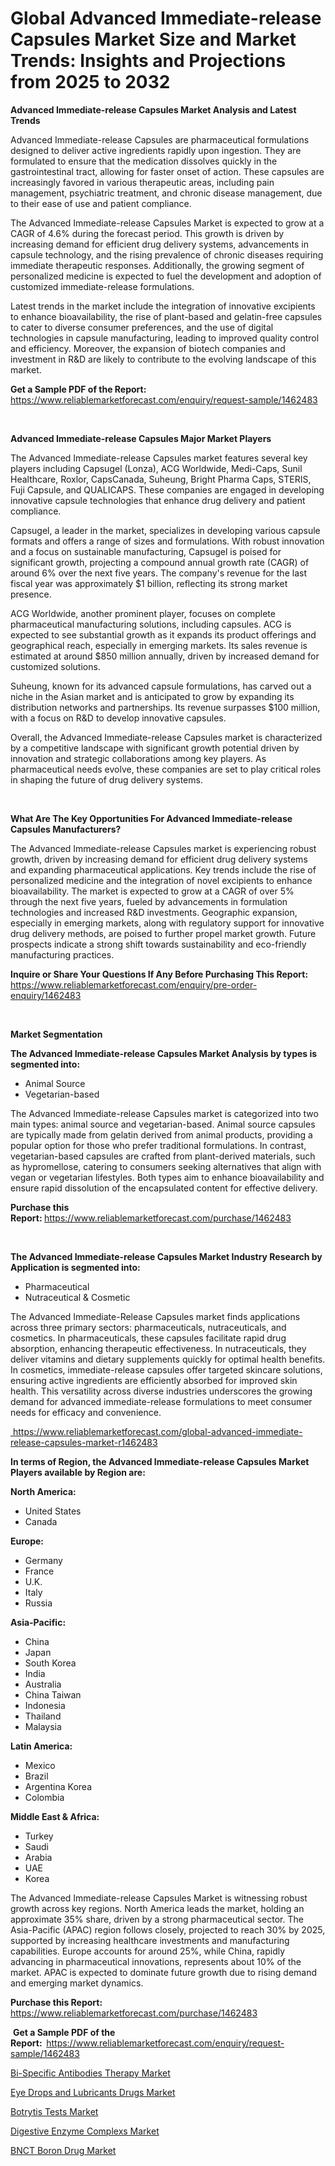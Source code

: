 <p><h1>Global Advanced Immediate-release Capsules Market Size and Market Trends: Insights and Projections from 2025 to 2032</h1></p><p><strong>Advanced Immediate-release Capsules Market Analysis and Latest Trends</strong></p>
<p><p>Advanced Immediate-release Capsules are pharmaceutical formulations designed to deliver active ingredients rapidly upon ingestion. They are formulated to ensure that the medication dissolves quickly in the gastrointestinal tract, allowing for faster onset of action. These capsules are increasingly favored in various therapeutic areas, including pain management, psychiatric treatment, and chronic disease management, due to their ease of use and patient compliance.</p><p>The Advanced Immediate-release Capsules Market is expected to grow at a CAGR of 4.6% during the forecast period. This growth is driven by increasing demand for efficient drug delivery systems, advancements in capsule technology, and the rising prevalence of chronic diseases requiring immediate therapeutic responses. Additionally, the growing segment of personalized medicine is expected to fuel the development and adoption of customized immediate-release formulations.</p><p>Latest trends in the market include the integration of innovative excipients to enhance bioavailability, the rise of plant-based and gelatin-free capsules to cater to diverse consumer preferences, and the use of digital technologies in capsule manufacturing, leading to improved quality control and efficiency. Moreover, the expansion of biotech companies and investment in R&D are likely to contribute to the evolving landscape of this market.</p></p>
<p><strong>Get a Sample PDF of the Report:&nbsp;</strong> <a href="https://www.reliablemarketforecast.com/enquiry/request-sample/1462483?utm_campaign=1842&utm_medium=2&utm_source=Github&utm_content=ia&utm_term=09032025&utm_id=advanced-immediate-release-capsules">https://www.reliablemarketforecast.com/enquiry/request-sample/1462483</a></p>
<p>&nbsp;</p>
<p><strong>Advanced Immediate-release Capsules Major Market Players</strong></p>
<p><p>The Advanced Immediate-release Capsules market features several key players including Capsugel (Lonza), ACG Worldwide, Medi-Caps, Sunil Healthcare, Roxlor, CapsCanada, Suheung, Bright Pharma Caps, STERIS, Fuji Capsule, and QUALICAPS. These companies are engaged in developing innovative capsule technologies that enhance drug delivery and patient compliance.</p><p>Capsugel, a leader in the market, specializes in developing various capsule formats and offers a range of sizes and formulations. With robust innovation and a focus on sustainable manufacturing, Capsugel is poised for significant growth, projecting a compound annual growth rate (CAGR) of around 6% over the next five years. The company's revenue for the last fiscal year was approximately $1 billion, reflecting its strong market presence.</p><p>ACG Worldwide, another prominent player, focuses on complete pharmaceutical manufacturing solutions, including capsules. ACG is expected to see substantial growth as it expands its product offerings and geographical reach, especially in emerging markets. Its sales revenue is estimated at around $850 million annually, driven by increased demand for customized solutions.</p><p>Suheung, known for its advanced capsule formulations, has carved out a niche in the Asian market and is anticipated to grow by expanding its distribution networks and partnerships. Its revenue surpasses $100 million, with a focus on R&D to develop innovative capsules.</p><p>Overall, the Advanced Immediate-release Capsules market is characterized by a competitive landscape with significant growth potential driven by innovation and strategic collaborations among key players. As pharmaceutical needs evolve, these companies are set to play critical roles in shaping the future of drug delivery systems.</p></p>
<p>&nbsp;</p>
<p><strong>What Are The Key Opportunities For Advanced Immediate-release Capsules Manufacturers?</strong></p>
<p><p>The Advanced Immediate-release Capsules market is experiencing robust growth, driven by increasing demand for efficient drug delivery systems and expanding pharmaceutical applications. Key trends include the rise of personalized medicine and the integration of novel excipients to enhance bioavailability. The market is expected to grow at a CAGR of over 5% through the next five years, fueled by advancements in formulation technologies and increased R&D investments. Geographic expansion, especially in emerging markets, along with regulatory support for innovative drug delivery methods, are poised to further propel market growth. Future prospects indicate a strong shift towards sustainability and eco-friendly manufacturing practices.</p></p>
<p><strong>Inquire or Share Your Questions If Any Before Purchasing This Report:</strong> <a href="https://www.reliablemarketforecast.com/enquiry/pre-order-enquiry/1462483?utm_campaign=1842&utm_medium=2&utm_source=Github&utm_content=ia&utm_term=09032025&utm_id=advanced-immediate-release-capsules">https://www.reliablemarketforecast.com/enquiry/pre-order-enquiry/1462483</a></p>
<p>&nbsp;</p>
<p><strong>Market Segmentation</strong></p>
<p><strong>The Advanced Immediate-release Capsules Market Analysis by types is segmented into:</strong></p>
<p><ul><li>Animal Source</li><li>Vegetarian-based</li></ul></p>
<p><p>The Advanced Immediate-release Capsules market is categorized into two main types: animal source and vegetarian-based. Animal source capsules are typically made from gelatin derived from animal products, providing a popular option for those who prefer traditional formulations. In contrast, vegetarian-based capsules are crafted from plant-derived materials, such as hypromellose, catering to consumers seeking alternatives that align with vegan or vegetarian lifestyles. Both types aim to enhance bioavailability and ensure rapid dissolution of the encapsulated content for effective delivery.</p></p>
<p><strong>Purchase this Report:&nbsp;</strong><a href="https://www.reliablemarketforecast.com/purchase/1462483?utm_campaign=1842&utm_medium=2&utm_source=Github&utm_content=ia&utm_term=09032025&utm_id=advanced-immediate-release-capsules">https://www.reliablemarketforecast.com/purchase/1462483</a></p>
<p>&nbsp;</p>
<p><strong>The Advanced Immediate-release Capsules Market Industry Research by Application is segmented into:</strong></p>
<p><ul><li>Pharmaceutical</li><li>Nutraceutical & Cosmetic</li></ul></p>
<p><p>The Advanced Immediate-Release Capsules market finds applications across three primary sectors: pharmaceuticals, nutraceuticals, and cosmetics. In pharmaceuticals, these capsules facilitate rapid drug absorption, enhancing therapeutic effectiveness. In nutraceuticals, they deliver vitamins and dietary supplements quickly for optimal health benefits. In cosmetics, immediate-release capsules offer targeted skincare solutions, ensuring active ingredients are efficiently absorbed for improved skin health. This versatility across diverse industries underscores the growing demand for advanced immediate-release formulations to meet consumer needs for efficacy and convenience.</p></p>
<p><a href="https://www.reliablemarketforecast.com/global-advanced-immediate-release-capsules-market-r1462483?utm_campaign=1842&utm_medium=2&utm_source=Github&utm_content=ia&utm_term=09032025&utm_id=advanced-immediate-release-capsules">&nbsp;https://www.reliablemarketforecast.com/global-advanced-immediate-release-capsules-market-r1462483</a></p>
<p><strong>In terms of Region, the Advanced Immediate-release Capsules Market Players available by Region are:</strong></p>
<p>
    <p> <strong> North America: </strong>
        <ul>
            <li>United States</li>
            <li>Canada</li>
        </ul>
        </p> 
    <p> <strong> Europe: </strong>
        <ul>
            <li>Germany</li>
            <li>France</li>
            <li>U.K.</li>
            <li>Italy</li>
            <li>Russia</li>
        </ul>
        </p> 
    <p> <strong> Asia-Pacific: </strong>
        <ul>
            <li>China</li>
            <li>Japan</li>
            <li>South Korea</li>
            <li>India</li>
            <li>Australia</li>
            <li>China Taiwan</li>
            <li>Indonesia</li>
            <li>Thailand</li>
            <li>Malaysia</li>
        </ul>
        </p> 
    <p> <strong> Latin America: </strong>
        <ul>
            <li>Mexico</li>
            <li>Brazil</li>
            <li>Argentina Korea</li>
            <li>Colombia</li>
        </ul>
        </p> 
    <p> <strong> Middle East & Africa: </strong>
        <ul>
            <li>Turkey</li>
            <li>Saudi</li>
            <li>Arabia</li>
            <li>UAE</li>
            <li>Korea</li>
        </ul>
    </p>
    </p>
<p><p>The Advanced Immediate-release Capsules Market is witnessing robust growth across key regions. North America leads the market, holding an approximate 35% share, driven by a strong pharmaceutical sector. The Asia-Pacific (APAC) region follows closely, projected to reach 30% by 2025, supported by increasing healthcare investments and manufacturing capabilities. Europe accounts for around 25%, while China, rapidly advancing in pharmaceutical innovations, represents about 10% of the market. APAC is expected to dominate future growth due to rising demand and emerging market dynamics.</p></p>
<p><strong>Purchase this Report: </strong><a href="https://www.reliablemarketforecast.com/purchase/1462483?utm_campaign=1842&utm_medium=2&utm_source=Github&utm_content=ia&utm_term=09032025&utm_id=advanced-immediate-release-capsules">https://www.reliablemarketforecast.com/purchase/1462483</a></p>
<p>&nbsp;<strong>Get a Sample PDF of the Report:&nbsp;&nbsp;</strong><a href="https://www.reliablemarketforecast.com/enquiry/request-sample/1462483?utm_campaign=1842&utm_medium=2&utm_source=Github&utm_content=ia&utm_term=09032025&utm_id=advanced-immediate-release-capsules">https://www.reliablemarketforecast.com/enquiry/request-sample/1462483</a></p>
<p><strong></strong></p>
<p><p><a href="https://github.com/voigttyagi/Market-Research-Report-List-1/blob/main/bi-specific-antibodies-therapy-market.md?utm_campaign=1842&utm_medium=2&utm_source=Github&utm_content=ia&utm_term=09032025&utm_id=advanced-immediate-release-capsules">Bi-Specific Antibodies Therapy Market</a></p><p><a href="https://github.com/jenithschijf/Market-Research-Report-List-1/blob/main/eye-drops-and-lubricants-drugs-market.md?utm_campaign=1842&utm_medium=2&utm_source=Github&utm_content=ia&utm_term=09032025&utm_id=advanced-immediate-release-capsules">Eye Drops and Lubricants Drugs Market</a></p><p><a href="https://github.com/stephaniwo144/Market-Research-Report-List-1/blob/main/botrytis-tests-market.md?utm_campaign=1842&utm_medium=2&utm_source=Github&utm_content=ia&utm_term=09032025&utm_id=advanced-immediate-release-capsules">Botrytis Tests Market</a></p><p><a href="https://github.com/klaassenmackenzie6/Market-Research-Report-List-1/blob/main/digestive-enzyme-complexs-market.md?utm_campaign=1842&utm_medium=2&utm_source=Github&utm_content=ia&utm_term=09032025&utm_id=advanced-immediate-release-capsules">Digestive Enzyme Complexs Market</a></p><p><a href="https://github.com/saroarmaicky/Market-Research-Report-List-1/blob/main/bnct-boron-drug-market.md?utm_campaign=1842&utm_medium=2&utm_source=Github&utm_content=ia&utm_term=09032025&utm_id=advanced-immediate-release-capsules">BNCT Boron Drug Market</a></p></p>